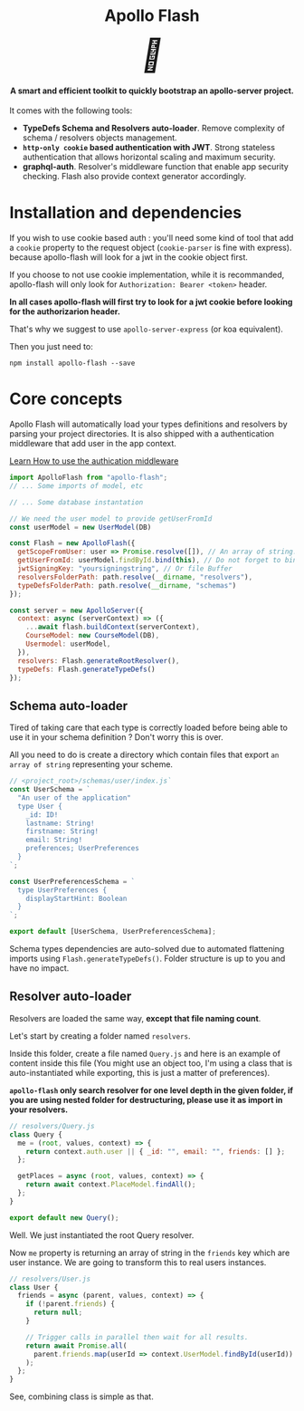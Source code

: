 <h1 align="center">
  Apollo Flash
</h1>
<p align="center">
  <i style="font-size: 4em">🚀</i>
</p>
<h4 align="center">A smart and efficient toolkit to quickly bootstrap an apollo-server project.</h4>

It comes with the following tools:

- **TypeDefs Schema and Resolvers auto-loader**. Remove complexity of schema / resolvers objects management.
- **`http-only cookie` based authentication with JWT**. Strong stateless authentication that allows horizontal scaling and maximum security.
- **graphql-auth**. Resolver's middleware function that enable app security checking. Flash also provide context generator accordingly.

# Installation and dependencies

If you wish to use cookie based auth : you'll need some kind of tool that add a `cookie` property to the request object (`cookie-parser` is fine with express). because apollo-flash will look for a jwt in the cookie object first.

If you choose to not use cookie implementation, while it is recommanded, apollo-flash will only look for `Authorization: Bearer <token>` header.

**In all cases apollo-flash will first try to look for a jwt cookie before looking for the authorizarion header.**

That's why we suggest to use `apollo-server-express` (or koa equivalent).

Then you just need to:

`npm install apollo-flash --save`

# Core concepts

Apollo Flash will automatically load your types definitions and resolvers by parsing your project directories.
It is also shipped with a authentication middleware that add user in the app context.

[Learn How to use the authication middleware](./docs/authentication.md)

```js
import ApolloFlash from "apollo-flash";
// ... Some imports of model, etc

// ... Some database instantation

// We need the user model to provide getUserFromId
const userModel = new UserModel(DB)

const Flash = new ApolloFlash({
  getScopeFromUser: user => Promise.resolve([]), // An array of string.
  getUserFromId: userModel.findById.bind(this), // Do not forget to bind or wrap in order to maintain scope.
  jwtSigningKey: "yoursigningstring", // Or file Buffer
  resolversFolderPath: path.resolve(__dirname, "resolvers"),
  typeDefsFolderPath: path.resolve(__dirname, "schemas")
});

const server = new ApolloServer({
  context: async (serverContext) => ({
    ...await flash.buildContext(serverContext),
    CourseModel: new CourseModel(DB),
    Usermodel: userModel,
  }),
  resolvers: Flash.generateRootResolver(),
  typeDefs: Flash.generateTypeDefs()
});
```

## Schema auto-loader

Tired of taking care that each type is correctly loaded before being able to use it in your schema definition ? Don't worry this is over.

All you need to do is create a directory which contain files that export `an array of string` representing your scheme.

```js
// <project_root>/schemas/user/index.js`
const UserSchema = `
  "An user of the application"
  type User {
    _id: ID!
    lastname: String!
    firstname: String!
    email: String!
    preferences; UserPreferences
  }
`;

const UserPreferencesSchema = `
  type UserPreferences {
    displayStartHint: Boolean
  }
`;

export default [UserSchema, UserPreferencesSchema];
```

Schema types dependencies are auto-solved due to automated flattening imports using `Flash.generateTypeDefs()`.
Folder structure is up to you and have no impact.

## Resolver auto-loader

Resolvers are loaded the same way, **except that file naming count**.

Let's start by creating a folder named `resolvers`.

Inside this folder, create a file named `Query.js` and here is an example of content inside this file (You might use an object too, I'm using a class that is auto-instantiated while exporting, this is just a matter of preferences).

**`apollo-flash` only search resolver for one level depth in the given folder, if you are using nested folder for destructuring, please use it as import in your resolvers.**

```js
// resolvers/Query.js
class Query {
  me = (root, values, context) => {
    return context.auth.user || { _id: "", email: "", friends: [] };
  };

  getPlaces = async (root, values, context) => {
    return await context.PlaceModel.findAll();
  };
}

export default new Query();
```

Well. We just instantiated the root Query resolver.

Now `me` property is returning an array of string in the `friends` key which are user instance. We are going to transform this to real users instances.

```js
// resolvers/User.js
class User {
  friends = async (parent, values, context) => {
    if (!parent.friends) {
      return null;
    }

    // Trigger calls in parallel then wait for all results.
    return await Promise.all(
      parent.friends.map(userId => context.UserModel.findById(userId))
    );
  };
}
```

See, combining class is simple as that.
